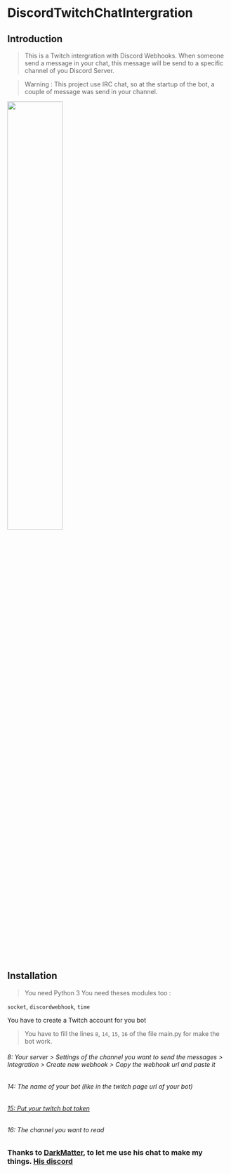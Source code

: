 # DiscordTwitchChatIntergration

## Introduction

>This is a Twitch intergration with Discord Webhooks.
>When someone send a message in your chat, this message will be send to a specific channel of you Discord Server.

> Warning : This project use IRC chat, so at the startup of the bot, a couple of message was send in your channel.
<img src="https://repository-images.githubusercontent.com/369836298/7750d380-bb22-11eb-951d-ecc08f8a72a1" width=50% height=50%>

## Installation

> You need Python 3
> You need theses modules too :

`socket`,
`discordwebhook`,
`time`

You have to create a Twitch account for you bot

>  You have to fill the lines `8`, `14`, `15`, `16` of the file main.py for make the bot work.


###### 8: Your server > Settings of the channel you want to send the messages > Integration > Create new webhook > Copy the webhook url and paste it
###### 14: The name of your bot (like in the twitch page url of your bot)
###### [15: Put your twitch bot token](https://twitchapps.com/tmi/)
###### 16: The channel you want to read



### Thanks to [DarkMatter](https://www.twitch.tv/darkmatterh1), to let me use his chat to make my things. [His discord](https://discord.gg/edMq4uWeGU)

